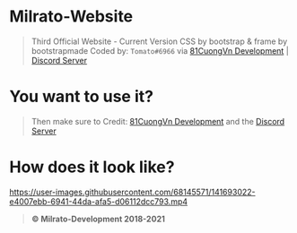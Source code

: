 # Milrato-Website
> Third Official Website - Current Version
> CSS by bootstrap & frame by bootstrapmade
> Coded by: `Tomato#6966` via [81CuongVn Development](https://milrato.dev) | [Discord Server](https://discord.gg/cuongdola)

# You want to use it?

> Then make sure to Credit: [81CuongVn Development](https://milrato.dev) and the [Discord Server](https://discord.gg/cuongdola)

# How does it look like?

https://user-images.githubusercontent.com/68145571/141693022-e4007ebb-6941-44da-afa5-d06112dcc793.mp4

> **© Milrato-Development 2018-2021**
